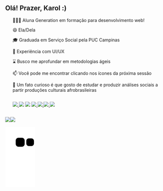 ## Olá! Prazer, Karol :)


<ul>

  👩🏻‍💻 Aluna Generation em formação para desenvolvimento web!

  😄 Ela/Dela
           
🎓 Graduada em Serviço Social pela PUC Campinas
           
🎨 Experiência com UI/UX
            
⌛ Busco me aprofundar em metodologias ágeis
           
📫 Você pode me encontrar clicando nos ícones da próxima sessão
           
📝 Um fato curioso é que gosto de estudar e produzir análises sociais a partir produções culturais afrobrasileiras</ul>
  
##

</ul>
<ul><a href="https://www.instagram.com/krolynecorol/" target="_blank"><img src="https://img.shields.io/badge/-Instagram-%23E4405F?style=for-the-badge&logo=instagram&logoColor=white" target="_blank"> </a><a href = "mailto:contato@karolyne.corol"> <img src="https://img.shields.io/badge/Gmail-D14836?style=for-the-badge&logo=gmail&logoColor=white" target="_blank"></a> <a href="https://www.linkedin.com/in/karolynescorol/" target="_blank"><img src="https://img.shields.io/badge/-LinkedIn-%230077B5?style=for-the-badge&logo=linkedin&logoColor=white" target="_blank"></a> <a href= "https://wa.me/5519971051856?text=Falar%com%Karolyne"> <img src="https://img.shields.io/badge/WhatsApp-25D366?style=for-the-badge&logo=whatsapp&logoColor=white"> <a href= https://www.behance.net/krolynecorol> <img src= https://img.shields.io/badge/Behance-0054F7?style=for-the-badge&logo=behance&logoColor=white> <a href=https://steamcommunity.com/id/KROUCR> <img src=https://img.shields.io/badge/Steam-000000?style=for-the-badge&logo=steam&logoColor=white> <a href=https://open.spotify.com/user/karolynecorol> <img src=https://img.shields.io/badge/Spotify-1ED760?&style=for-the-badge&logo=spotify&logoColor=white></ul>

##
  
<a href="https://github.com/kroucr"><img height="180em" src="https://github-readme-stats.vercel.app/api/top-langs/?username=kroucr&layout=compact&langs_count=7&theme=dracula"/><img height="180em" src="https://github-readme-stats.vercel.app/api?username=kroucr&show_icons=true&theme=dracula&include_all_commits=true&count_private=true"/>
  
       


       
![Snake animation](https://github.com/kroucr/kroucr/blob/output/github-contribution-grid-snake.svg)
